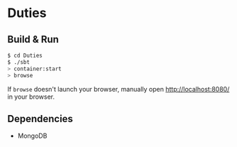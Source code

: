 # Duties #

## Build & Run ##

```sh
$ cd Duties
$ ./sbt
> container:start
> browse
```

If `browse` doesn't launch your browser, manually open [http://localhost:8080/](http://localhost:8080/) in your browser.


## Dependencies ##

- MongoDB